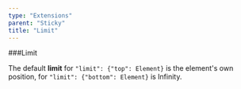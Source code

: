 ```yaml
---
type: "Extensions"
parent: "Sticky"
title: "Limit"
---
```


###Limit

The default **limit** for `"limit": {"top": Element}` is the element's own position, for `"limit": {"bottom": Element}` is Infinity.

<demo>
  <div class="gatsby_demo_item" data-iframe="iframe/demos/sticky/limit">
  </div>
</demo>
